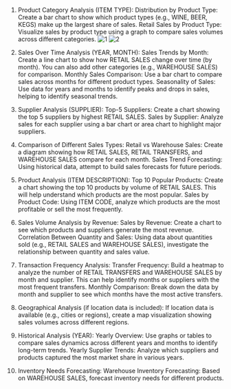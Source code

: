 1. Product Category Analysis (ITEM TYPE):
Distribution by Product Type: Create a bar chart to show which product types (e.g., WINE, BEER, KEGS) make up the largest share of sales.
Retail Sales by Product Type: Visualize sales by product type using a graph to compare sales volumes across different categories.
![1](https://github.com/user-attachments/assets/73c1c880-436e-4477-bb02-943bc864d7c5)
![2](https://github.com/user-attachments/assets/75174efe-8840-4549-aed6-2565ebdb9433)



3. Sales Over Time Analysis (YEAR, MONTH):
Sales Trends by Month: Create a line chart to show how RETAIL SALES change over time (by month). You can also add other categories (e.g., WAREHOUSE SALES) for comparison.
Monthly Sales Comparison: Use a bar chart to compare sales across months for different product types.
Seasonality of Sales: Use data for years and months to identify peaks and drops in sales, helping to identify seasonal trends.

4. Supplier Analysis (SUPPLIER):
Top-5 Suppliers: Create a chart showing the top 5 suppliers by highest RETAIL SALES.
Sales by Supplier: Analyze sales for each supplier using a bar chart or area chart to highlight major suppliers.

5. Comparison of Different Sales Types:
Retail vs Warehouse Sales: Create a diagram showing how RETAIL SALES, RETAIL TRANSFERS, and WAREHOUSE SALES compare for each month.
Sales Trend Forecasting: Using historical data, attempt to build sales forecasts for future periods.

6. Product Analysis (ITEM DESCRIPTION):
Top 10 Popular Products: Create a chart showing the top 10 products by volume of RETAIL SALES. This will help understand which products are the most popular.
Sales by Product Code: Using ITEM CODE, analyze which products are the most profitable or sell the most frequently.

7. Sales Volume Analysis by Revenue:
Sales by Revenue: Create a chart to see which products and suppliers generate the most revenue.
Correlation Between Quantity and Sales: Using data about quantities sold (e.g., RETAIL SALES and WAREHOUSE SALES), investigate the relationship between quantity and sales value.

8. Transaction Frequency Analysis:
Transfer Frequency: Build a heatmap to analyze the number of RETAIL TRANSFERS and WAREHOUSE SALES by month and supplier. This can help identify months or suppliers with the most frequent transfers.
Monthly Comparison: Break down the data by month and supplier to see which months have the most active transfers.

9. Geographical Analysis (if location data is included):
If location data is available (e.g., cities or regions), create a map visualization showing sales volumes across different regions.

10. Historical Analysis (YEAR):
Yearly Overview: Use graphs or tables to compare sales dynamics across different years and months to identify long-term trends.
Yearly Supplier Trends: Analyze which suppliers and products captured the most market share in various years.

11. Inventory Needs Forecasting:
Warehouse Inventory Forecasting: Based on WAREHOUSE SALES, forecast inventory needs for different products.
